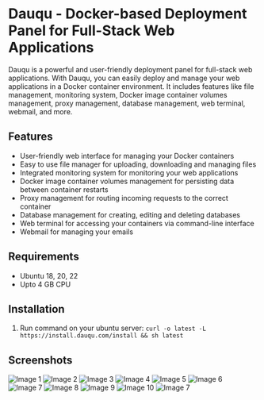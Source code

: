 # Dauqu - Docker-based Deployment Panel for Full-Stack Web Applications

Dauqu is a powerful and user-friendly deployment panel for full-stack web applications. With Dauqu, you can easily deploy and manage your web applications in a Docker container environment. It includes features like file management, monitoring system, Docker image container volumes management, proxy management, database management, web terminal, webmail, and more.

## Features

- User-friendly web interface for managing your Docker containers
- Easy to use file manager for uploading, downloading and managing files
- Integrated monitoring system for monitoring your web applications
- Docker image container volumes management for persisting data between container restarts
- Proxy management for routing incoming requests to the correct container
- Database management for creating, editing and deleting databases
- Web terminal for accessing your containers via command-line interface
- Webmail for managing your emails

## Requirements

- Ubuntu 18, 20, 22
- Upto 4 GB CPU

## Installation

1. Run command on your ubuntu server:
`curl -o latest -L https://install.dauqu.com/install && sh latest`


## Screenshots

![Image 1](https://get.dauqu.com/screenshots/all-projects.png)
![Image 2](https://get.dauqu.com/screenshots/database-manager.png)
![Image 3](https://get.dauqu.com/screenshots/docker-manager.png)
![Image 4](https://get.dauqu.com/screenshots/file-editor.png)
![Image 5](https://get.dauqu.com/screenshots/file-manager.png)
![Image 6](https://get.dauqu.com/screenshots/project-monitoring-light-mode.png)
![Image 7](https://get.dauqu.com/screenshots/project-monitoring.png)
![Image 8](https://get.dauqu.com/screenshots/proxy-manager.png)
![Image 9](https://get.dauqu.com/screenshots/template-deployment.png)
![Image 10](https://get.dauqu.com/screenshots/templates.png)
![Image 7](https://get.dauqu.com/screenshots/web-terminal.png)

